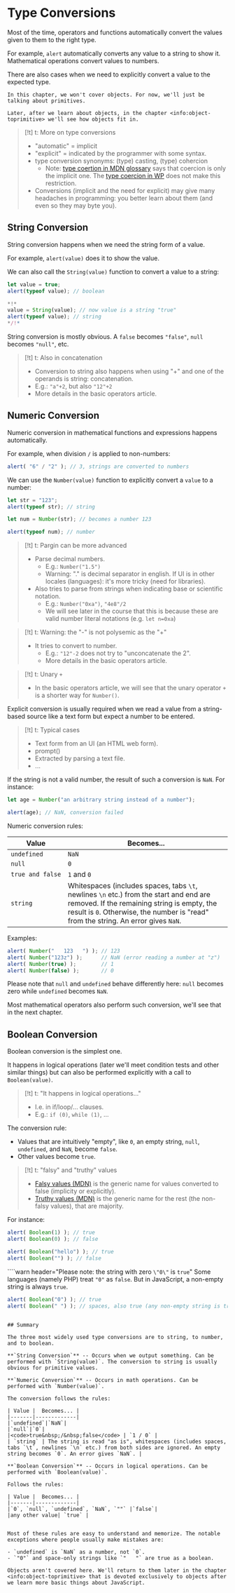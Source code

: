 # Type Conversions

Most of the time, operators and functions automatically convert the values given to them to the right type.

For example, `alert` automatically converts any value to a string to show it. Mathematical operations convert values to numbers.

There are also cases when we need to explicitly convert a value to the expected type.

```smart header="Not talking about objects yet"
In this chapter, we won't cover objects. For now, we'll just be talking about primitives.

Later, after we learn about objects, in the chapter <info:object-toprimitive> we'll see how objects fit in.
```

> [!t] t: More on type conversions
>
> - "automatic" = implicit
> - "explicit" = indicated by the programmer with some syntax.
> - type conversion synonyms: (type) casting, (type) cohercion
>   - Note:
>     [type coertion in MDN glossary](https://developer.mozilla.org/en-US/docs/Glossary/Type_coercion)
>     says that coercion is only the implicit one. The
>     [type coercion in WP](https://en.wikipedia.org/wiki/Type_conversion)
>     does not make this restriction.
> - Conversions (implicit and the need for explicit) may give many headaches
>   in programming: you better learn about them (and even so they may byte you).

## String Conversion

String conversion happens when we need the string form of a value.

For example, `alert(value)` does it to show the value.

We can also call the `String(value)` function to convert a value to a string:

```js run
let value = true;
alert(typeof value); // boolean

*!*
value = String(value); // now value is a string "true"
alert(typeof value); // string
*/!*
```

String conversion is mostly obvious. A `false` becomes `"false"`, `null` becomes `"null"`, etc.

> [!t] t: Also in concatenation
>
> - Conversion to string also happens when using "+" and one of the operands
>   is string: concatenation.
> - E.g.: `"a"+2`, but also `"12"+2`
> - More details in the basic operators article.

## Numeric Conversion

Numeric conversion in mathematical functions and expressions happens automatically.

For example, when division `/` is applied to non-numbers:

```js run
alert( "6" / "2" ); // 3, strings are converted to numbers
```

We can use the `Number(value)` function to explicitly convert a `value` to a number:

```js run
let str = "123";
alert(typeof str); // string

let num = Number(str); // becomes a number 123

alert(typeof num); // number
```

> [!t] t: Pargin can be more advanced
>
> - Parse decimal numbers.
>   - E.g.: `Number("1.5")`
>   - Warning: "." is decimal separator in english. If UI is in other locales
>     (languages): it's more tricky (need for libraries).
> - Also tries to parse from strings when indicating base or scientific
>   notation.
>   - E.g.: `Number("0xa")`, `"4e8"/2`
>   - We will see later in the course that this is because these are valid
>     number literal notations (e.g. `let n=0xa`)

> [!t] t: Warning: the "-" is not polysemic as the "+"
>
> - It tries to convert to number.
>   - E.g.: `"12"-2` does not try to "unconcatenate the 2".
>   - More details in the basic operators article.

> [!t] t: Unary `+`
>
> - In the basic operators article, we will see that the unary operator `+` is
>   a shorter way for `Number()`.

Explicit conversion is usually required when we read a value from a string-based source like a text form but expect a number to be entered.

> [!t] t: Typical cases
>
> - Text form from an UI (an HTML web form).
> - prompt()
> - Extracted by parsing a text file.
> - ...

If the string is not a valid number, the result of such a conversion is `NaN`. For instance:

```js run
let age = Number("an arbitrary string instead of a number");

alert(age); // NaN, conversion failed
```

Numeric conversion rules:

| Value |  Becomes... |
|-------|-------------|
|`undefined`|`NaN`|
|`null`|`0`|
|<code>true&nbsp;and&nbsp;false</code> | `1` and `0` |
| `string` | Whitespaces (includes spaces, tabs `\t`, newlines `\n` etc.) from the start and end are removed. If the remaining string is empty, the result is `0`. Otherwise, the number is "read" from the string. An error gives `NaN`. |

Examples:

```js run
alert( Number("   123   ") ); // 123
alert( Number("123z") );      // NaN (error reading a number at "z")
alert( Number(true) );        // 1
alert( Number(false) );       // 0
```

Please note that `null` and `undefined` behave differently here: `null` becomes zero while `undefined` becomes `NaN`.

Most mathematical operators also perform such conversion, we'll see that in the next chapter.

## Boolean Conversion

Boolean conversion is the simplest one.

It happens in logical operations (later we'll meet condition tests and other similar things) but can also be performed explicitly with a call to `Boolean(value)`.

> [!t] t: "It happens in logical operations..."
>
> - I.e. in if/loop/... clauses.
> - E.g.: `if (0)`, `while (1)`, ...

The conversion rule:

- Values that are intuitively "empty", like `0`, an empty string, `null`, `undefined`, and `NaN`, become `false`.
- Other values become `true`.

> [!t] t: "falsy" and "truthy" values
>
> - [Falsy values (MDN)](https://developer.mozilla.org/en-US/docs/Glossary/Falsy)
>   is the generic name for values converted to false (implicity or explicitly).
> - [Truthy values (MDN)](https://developer.mozilla.org/en-US/docs/Glossary/Truthy)
>   is the generic name for the rest (the non-falsy values), that are majority.

For instance:

```js run
alert( Boolean(1) ); // true
alert( Boolean(0) ); // false

alert( Boolean("hello") ); // true
alert( Boolean("") ); // false
```

````warn header="Please note: the string with zero `\"0\"` is `true`"
Some languages (namely PHP) treat `"0"` as `false`. But in JavaScript, a non-empty string is always `true`.

```js run
alert( Boolean("0") ); // true
alert( Boolean(" ") ); // spaces, also true (any non-empty string is true)
```
````

## Summary

The three most widely used type conversions are to string, to number, and to boolean.

**`String Conversion`** -- Occurs when we output something. Can be performed with `String(value)`. The conversion to string is usually obvious for primitive values.

**`Numeric Conversion`** -- Occurs in math operations. Can be performed with `Number(value)`.

The conversion follows the rules:

| Value |  Becomes... |
|-------|-------------|
|`undefined`|`NaN`|
|`null`|`0`|
|<code>true&nbsp;/&nbsp;false</code> | `1 / 0` |
| `string` | The string is read "as is", whitespaces (includes spaces, tabs `\t`, newlines `\n` etc.) from both sides are ignored. An empty string becomes `0`. An error gives `NaN`. |

**`Boolean Conversion`** -- Occurs in logical operations. Can be performed with `Boolean(value)`.

Follows the rules:

| Value |  Becomes... |
|-------|-------------|
|`0`, `null`, `undefined`, `NaN`, `""` |`false`|
|any other value| `true` |


Most of these rules are easy to understand and memorize. The notable exceptions where people usually make mistakes are:

- `undefined` is `NaN` as a number, not `0`.
- `"0"` and space-only strings like `"   "` are true as a boolean.

Objects aren't covered here. We'll return to them later in the chapter <info:object-toprimitive> that is devoted exclusively to objects after we learn more basic things about JavaScript.
